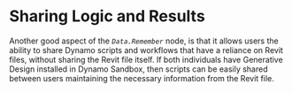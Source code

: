 # Sharing Logic and Results

Another good aspect of the *`Data.Remember`* node, is that it allows users the ability to share Dynamo scripts and workflows that have a reliance on Revit files, without sharing the Revit file itself. If both individuals have Generative Design installed in Dynamo Sandbox, then scripts can be easily shared between users maintaining the necessary information from the Revit file.
